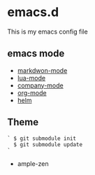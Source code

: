 # emacs.d

This is my emacs config file

## emacs mode
* [markdwon-mode](http://jblevins.org/projects/markdown-mode/)
* [lua-mode](http://immerrr.github.io/lua-mode/)
* [company-mode](https://github.com/company-mode/company-mode)
* [org-mode](http://orgmode.org/)
* [helm](https://github.com/emacs-helm/helm)
## Theme
	` $ git submodule init
	  $ git submodule update
    `
* ample-zen
